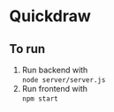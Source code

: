 # Quickdraw

## To run
1. Run backend with  
`node server/server.js`
2. Run frontend with  
`npm start`